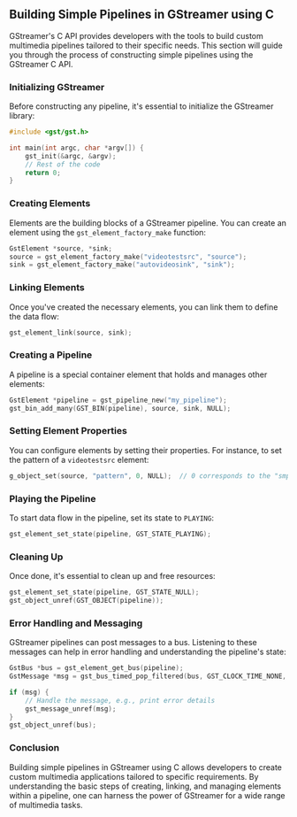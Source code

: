 

## Building Simple Pipelines in GStreamer using C

GStreamer's C API provides developers with the tools to build custom multimedia pipelines tailored to their specific needs. This section will guide you through the process of constructing simple pipelines using the GStreamer C API.

### Initializing GStreamer

Before constructing any pipeline, it's essential to initialize the GStreamer library:

```c
#include <gst/gst.h>

int main(int argc, char *argv[]) {
    gst_init(&argc, &argv);
    // Rest of the code
    return 0;
}
```

### Creating Elements

Elements are the building blocks of a GStreamer pipeline. You can create an element using the `gst_element_factory_make` function:

```c
GstElement *source, *sink;
source = gst_element_factory_make("videotestsrc", "source");
sink = gst_element_factory_make("autovideosink", "sink");
```

### Linking Elements

Once you've created the necessary elements, you can link them to define the data flow:

```c
gst_element_link(source, sink);
```

### Creating a Pipeline

A pipeline is a special container element that holds and manages other elements:

```c
GstElement *pipeline = gst_pipeline_new("my_pipeline");
gst_bin_add_many(GST_BIN(pipeline), source, sink, NULL);
```

### Setting Element Properties

You can configure elements by setting their properties. For instance, to set the pattern of a `videotestsrc` element:

```c
g_object_set(source, "pattern", 0, NULL);  // 0 corresponds to the "smpte" pattern
```

### Playing the Pipeline

To start data flow in the pipeline, set its state to `PLAYING`:

```c
gst_element_set_state(pipeline, GST_STATE_PLAYING);
```

### Cleaning Up

Once done, it's essential to clean up and free resources:

```c
gst_element_set_state(pipeline, GST_STATE_NULL);
gst_object_unref(GST_OBJECT(pipeline));
```

### Error Handling and Messaging

GStreamer pipelines can post messages to a bus. Listening to these messages can help in error handling and understanding the pipeline's state:

```c
GstBus *bus = gst_element_get_bus(pipeline);
GstMessage *msg = gst_bus_timed_pop_filtered(bus, GST_CLOCK_TIME_NONE, GST_MESSAGE_ERROR | GST_MESSAGE_EOS);

if (msg) {
    // Handle the message, e.g., print error details
    gst_message_unref(msg);
}
gst_object_unref(bus);
```

### Conclusion

Building simple pipelines in GStreamer using C allows developers to create custom multimedia applications tailored to specific requirements. By understanding the basic steps of creating, linking, and managing elements within a pipeline, one can harness the power of GStreamer for a wide range of multimedia tasks.

